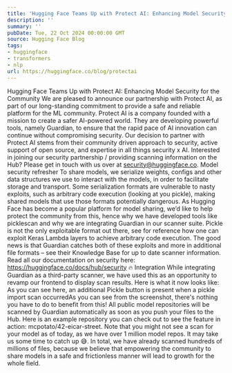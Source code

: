 ```yaml
---
title: 'Hugging Face Teams Up with Protect AI: Enhancing Model Security for the Community'
description: ''
summary: ''
pubDate: Tue, 22 Oct 2024 00:00:00 GMT
source: Hugging Face Blog
tags:
- huggingface
- transformers
- nlp
url: https://huggingface.co/blog/protectai
---
```


Hugging Face Teams Up with Protect AI: Enhancing Model Security for the Community
We are pleased to announce our partnership with Protect AI, as part of our long-standing commitment to provide a safe and reliable platform for the ML community.
Protect AI is a company founded with a mission to create a safer AI-powered world. They are developing powerful tools, namely Guardian, to ensure that the rapid pace of AI innovation can continue without compromising security.
Our decision to partner with Protect AI stems from their community driven approach to security, active support of open source, and expertise in all things security x AI.
Interested in joining our security partnership / providing scanning information on the Hub? Please get in touch with us over at security@huggingface.co.
Model security refresher
To share models, we serialize weights, configs and other data structures we use to interact with the models, in order to facilitate storage and transport. Some serialization formats are vulnerable to nasty exploits, such as arbitrary code execution (looking at you pickle), making shared models that use those formats potentially dangerous.
As Hugging Face has become a popular platform for model sharing, we’d like to help protect the community from this, hence why we have developed tools like picklescan and why we are integrating Guardian in our scanner suite.
Pickle is not the only exploitable format out there, see for reference how one can exploit Keras Lambda layers to achieve arbitrary code execution. The good news is that Guardian catches both of these exploits and more in additional file formats – see their Knowledge Base for up to date scanner information.
Read all our documentation on security here: https://huggingface.co/docs/hub/security 🔥
Integration
While integrating Guardian as a third-party scanner, we have used this as an opportunity to revamp our frontend to display scan results. Here is what it now looks like:
As you can see here, an additional Pickle button is present when a pickle import scan occurredAs you can see from the screenshot, there's nothing you have to do to benefit from this! All public model repositories will be scanned by Guardian automatically as soon as you push your files to the Hub. Here is an example repository you can check out to see the feature in action: mcpotato/42-eicar-street.
Note that you might not see a scan for your model as of today, as we have over 1 million model repos. It may take us some time to catch up 😅.
In total, we have already scanned hundreds of millions of files, because we believe that empowering the community to share models in a safe and frictionless manner will lead to growth for the whole field.